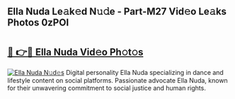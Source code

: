 ## Ella Nuda Le𝚊k𝚎d N𝚞𝚍e - Part-M27 Vid𝚎o Le𝚊ks Photos 0zPOI

# <h2><a href="http://fbfg4k.evod.top/?m=Ella+Nuda">🔗 👉🔴 Ella Nuda Vid𝚎o Ph𝚘t𝚘s</a></h2>

[![Ella Nuda N𝚞d𝚎s](https://i.imgur.com/8V9OHl7.gif)](http://fbfg4k.evod.top/?m=Ella+Nuda)
Digital personality Ella Nuda specializing in dance and lifestyle content on social platforms. Passionate advocate Ella Nuda, known for their unwavering commitment to social justice and human rights. 
